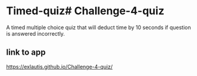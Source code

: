# Timed-quiz# Challenge-4-quiz
A timed multiple choice quiz that will deduct time by 10 seconds if question is answered incorrectly.

## link to app
https://exlautis.github.io/Challenge-4-quiz/
